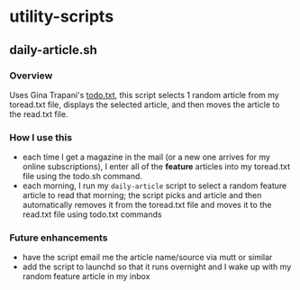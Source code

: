 # utility-scripts

## daily-article.sh
### Overview
Uses Gina Trapani's [todo.txt](http://todotxt.org/), this script selects 1 random article from my toread.txt file, displays the selected article, and then moves the article to the read.txt file.

### How I use this
- each time I get a magazine in the mail (or a new one arrives for my online subscriptions), I enter all of the **feature** articles into my toread.txt file using the todo.sh command.
- each morning, I run my `daily-article` script to select a random feature article to read that morning; the script picks and article and then automatically removes it from the toread.txt file and moves it to the read.txt file using todo.txt commands

### Future enhancements
- have the script email me the article name/source via mutt or similar
- add the script to launchd so that it runs overnight and I wake up with my random feature article in my inbox